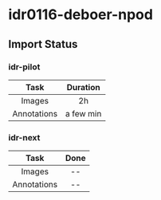 # idr0116-deboer-npod

## Import Status

### idr-pilot
| Task | Duration |
| :----: |:----:|
| Images| 2h |
| Annotations | a few min |

### idr-next
| Task | Done |
| :----: |:----:|
| Images| -- | 
| Annotations | -- |
